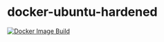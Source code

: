 # docker-ubuntu-hardened
[![Docker Image Build](https://github.com/simeononsecurity/docker-debian-hardened/actions/workflows/docker-image.yml/badge.svg)](https://github.com/simeononsecurity/docker-debian-hardened/actions/workflows/docker-image.yml)
